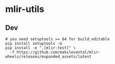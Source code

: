 # mlir-utils

## Dev

```shell
# you need setuptools >= 64 for build_editable
pip install setuptools -U
pip install -e ".[mlir-test]" \
  -f https://github.com/makslevental/mlir-wheels/releases/expanded_assets/latest 
```